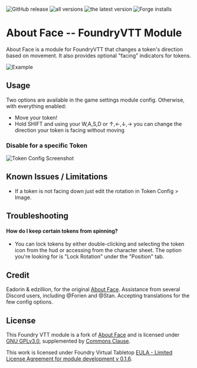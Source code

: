 ![GitHub release](https://img.shields.io/github/release-date/mclemente/about-face)
![all versions](https://img.shields.io/github/downloads/mclemente/about-face/total)
![the latest version](https://img.shields.io/github/downloads/mclemente/about-face/latest/total)
![Forge installs](https://img.shields.io/badge/dynamic/json?label=Forge%20Installs&query=package.installs&suffix=%25&url=https%3A%2F%2Fforge-vtt.com%2Fapi%2Fbazaar%2Fpackage%2Fabout-face)

# About Face -- FoundryVTT Module

About Face is a module for FoundryVTT that changes a token's direction based on movement. It also provides optional "facing" indicators for tokens.

![Example](https://github.com/mclemente/about-face/raw/master/AboutFace-Demo.gif)

## Usage

Two options are available in the game settings module config. Otherwise, with everything enabled:

-   Move your token!
-   Hold SHIFT and using your W,A,S,D or &#8593;,&#8592;,&#8595;,&#8594; you can change the direction your token is facing without moving

### Disable for a specific Token

![Token Config Screenshot](https://raw.githubusercontent.com/mclemente/about-face/master/screenshot.PNG)

## Known Issues / Limitations

-   If a token is not facing down just edit the rotation in Token Config > Image.

## Troubleshooting

#### How do I keep certain tokens from spinning?

-   You can lock tokens by either double-clicking and selecting the token icon from the hud or accessing from the character sheet. The option you're looking for is "Lock Rotation" under the "Position" tab.

## Credit

Eadorin & edzillion, for the original [About Face](https://github.com/League-of-Foundry-Developers/about-face).
Assistance from several Discord users, including @Forien and @Stan. Accepting translations for the few config options.

## License

This Foundry VTT module is a fork of [About Face](https://github.com/League-of-Foundry-Developers/about-face) and is licensed under [GNU GPLv3.0](https://www.gnu.org/licenses/gpl-3.0.en.html), supplemented by [Commons Clause](https://commonsclause.com/).

This work is licensed under Foundry Virtual Tabletop [EULA - Limited License Agreement for module development v 0.1.6](http://foundryvtt.com/pages/license.html).
